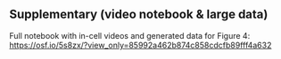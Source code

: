 ## Supplementary (video notebook & large data)
Full notebook with in-cell videos and generated data for Figure 4:
https://osf.io/5s8zx/?view_only=85992a462b874c858cdcfb89fff4a632
